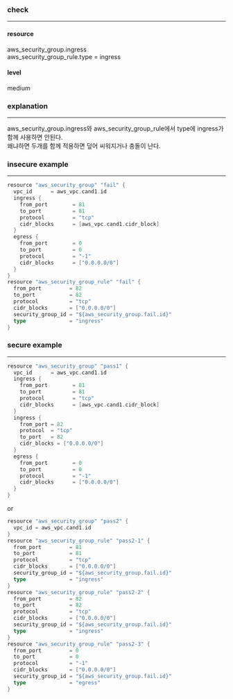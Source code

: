 ### check

---

#### resource
aws_security_group.ingress <br />
aws_security_group_rule.type = ingress

#### level
medium

### explanation

---

aws_security_group.ingress와 aws_security_group_rule에서 type에 ingress가 함께 사용하면 안된다. <br />
왜냐하면 두개를 함께 적용하면 덮어 씨워지거나 충돌이 난다.

### insecure example

---

```go
resource "aws_security_group" "fail" {
  vpc_id      = aws_vpc.cand1.id
  ingress {
    from_port        = 81
    to_port          = 81
    protocol         = "tcp"
    cidr_blocks      = [aws_vpc.cand1.cidr_block]
  }
  egress {
    from_port        = 0
    to_port          = 0
    protocol         = "-1"
    cidr_blocks      = ["0.0.0.0/0"]
  }
}
resource "aws_security_group_rule" "fail" {
  from_port         = 82
  to_port           = 82
  protocol          = "tcp"
  cidr_blocks       = ["0.0.0.0/0"]
  security_group_id = "${aws_security_group.fail.id}"
  type              = "ingress"
}
```


### secure example

---

```go
resource "aws_security_group" "pass1" {
  vpc_id      = aws_vpc.cand1.id
  ingress {
    from_port        = 81
    to_port          = 81
    protocol         = "tcp"
    cidr_blocks      = [aws_vpc.cand1.cidr_block]
  }
  ingress {
    from_port = 82
    protocol  = "tcp"
    to_port   = 82
    cidr_blocks = ["0.0.0.0/0"]
  }
  egress {
    from_port        = 0
    to_port          = 0
    protocol         = "-1"
    cidr_blocks      = ["0.0.0.0/0"]
  }
}
```
or

```go
resource "aws_security_group" "pass2" {
  vpc_id = aws_vpc.cand1.id
}
resource "aws_security_group_rule" "pass2-1" {
  from_port         = 81
  to_port           = 81
  protocol          = "tcp"
  cidr_blocks       = ["0.0.0.0/0"]
  security_group_id = "${aws_security_group.fail.id}"
  type              = "ingress"
}
resource "aws_security_group_rule" "pass2-2" {
  from_port         = 82
  to_port           = 82
  protocol          = "tcp"
  cidr_blocks       = ["0.0.0.0/0"]
  security_group_id = "${aws_security_group.fail.id}"
  type              = "ingress"
}
resource "aws_security_group_rule" "pass2-3" {
  from_port         = 0
  to_port           = 0
  protocol          = "-1"
  cidr_blocks       = ["0.0.0.0/0"]
  security_group_id = "${aws_security_group.fail.id}"
  type              = "egress"
}
```
